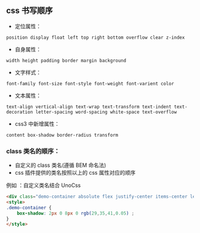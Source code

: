 ## css 书写顺序

- 定位属性：

```text
position display float left top right bottom overflow clear z-index
```

- 自身属性：

```text
width height padding border margin background
```

- 文字样式：

```text
font-family font-size font-style font-weight font-varient color
```

- 文本属性：

```text
text-align vertical-align text-wrap text-transform text-indent text-decoration letter-spacing word-spacing white-space text-overflow
```

- css3 中新增属性：

```text
content box-shadow border-radius transform
```

### class 类名的顺序：

- 自定义的 class 类名(遵循 BEM 命名法)
- css 插件提供的类名按照以上的 css 属性对应的顺序

例如 ：自定义类名结合 UnoCss

```html
<div class="demo-container absolute flex justify-center items-center left-10px top-12px overflow-hidden wh-full p-10px border-1px border-[#f00] m-24px bg-[#fff]text-32px text-[#0f0]"></div>
<style>
.demo-container {
	box-shadow: 2px 0 8px 0 rgb(29,35,41,0.05) ;
}
</style>
```
